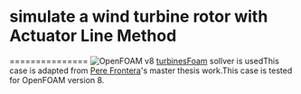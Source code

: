 # simulate a wind turbine rotor with Actuator Line Method
===============
![OpenFOAM v8](https://img.shields.io/badge/OpenFOAM-v8-brightgreen.svg)
[turbinesFoam](https://github.com/turbinesFoam/turbinesFoam) sollver is usedThis case is adapted from [Pere Frontera](https://github.com/fronterapp/thesis-FloatingTurbin)'s master thesis work.This case is tested for OpenFOAM version 8.


